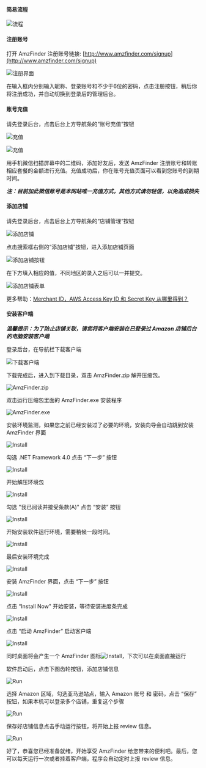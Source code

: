 #### 简易流程

![流程](img/start.png)

#### 注册账号

打开 AmzFinder 注册账号链接: [http://www.amzfinder.com/signup](http://www.amzfinder.com/signup)

![注册界面](img/siginup.png)

在输入框内分别输入昵称、登录账号和不少于6位的密码，点击注册按钮，稍后你将注册成功，并自动切换到登录后的管理后台。

#### 账号充值

请先登录后台，点击后台上方导航条的“账号充值”按钮

![充值](img/recharge.png)

![充值](img/recharge_qrcode.png)

用手机微信扫描屏幕中的二维码，添加好友后，发送 AmzFinder 注册账号和转账相应套餐的金额进行充值。充值成功后，你在账号充值页面可以看到您账号的到期时间。

***注：目前加此微信账号是本网站唯一充值方式，其他方式请勿轻信，以免造成损失***

#### 添加店铺

请先登录后台，点击后台上方导航条的“店铺管理”按钮

![添加店铺](img/store.png)

点击搜索框右侧的“添加店铺”按钮，进入添加店铺页面

![添加店铺按钮](img/create_store_btn.png)

在下方填入相应的值，不同地区的录入之后可以一并提交。

![添加店铺表单](img/creat_store_form.png)

更多帮助：[Merchant ID，AWS Access Key ID 和 Secret Key 从哪里得到？](other.md#merchant-idaws-access-key-id-secret-key)

#### 安装客户端

***温馨提示：为了防止店铺关联，请您将客户端安装在已登录过 Amazon 店铺后台的电脑安装客户端***

登录后台，在导航栏下载客户端

![下载客户端](img/download.png)

下载完成后，进入到下载目录，双击 AmzFinder.zip 解开压缩包。

![AmzFinder.zip](img/download1.png)

双击运行压缩包里面的 AmzFinder.exe 安装程序

![AmzFinder.exe](img/download2.png)

安装环境监测，如果您之前已经安装过了必要的环境，安装向导会自动跳到安装 AmzFinder 界面

![Install](img/install1.png)

勾选 .NET Framework 4.0 点击 “下一步” 按钮

![Install](img/install2.png)

开始解压环境包

![Install](img/install3.png)

勾选 "我已阅读并接受条款(A)" 点击 “安装” 按钮

![Install](img/install4.png)

开始安装软件运行环境，需要稍候一段时间。

![Install](img/install5.png)

最后安装环境完成

![Install](img/install6.png)

安装 AmzFinder 界面，点击 “下一步” 按钮

![Install](img/install7.png)

点击 “Install Now" 开始安装，等待安装进度条完成

![Install](img/install9.png)

点击 “启动 AmzFinder” 启动客户端

![Install](img/install10.png)

同时桌面将会产生一个 AmzFinder 图标![Install](img/soft_icon.png)，下次可以在桌面直接运行

软件启动后，点击下图齿轮按钮，添加店铺信息

![Run](img/run1.png)

选择 Amazon 区域，勾选亚马逊站点，输入 Amazon 账号 和 密码，点击 “保存” 按钮，如果本机可以登录多个店铺，重复这个步骤

![Run](img/run2.png)

保存好店铺信息点击手动运行按钮，将开始上报 review 信息。

![Run](img/run3.png)

好了，恭喜您已经准备就绪，开始享受 AmzFinder 给您带来的便利吧。最后，您可以每天运行一次或者挂着客户端，程序会自动定时上报 review 信息。


